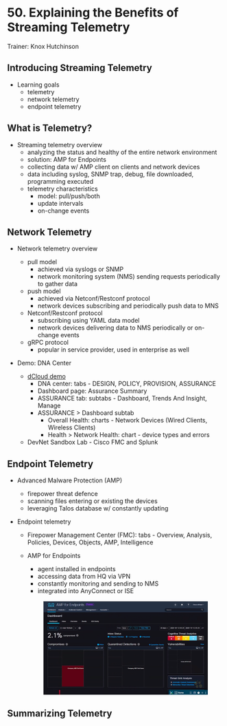 # 50. Explaining the Benefits of Streaming Telemetry

Trainer: Knox Hutchinson


## Introducing Streaming Telemetry

- Learning goals
  - telemetry
  - network telemetry
  - endpoint telemetry


## What is Telemetry?

- Streaming telemetry overview
  - analyzing the status and healthy of the entire network environment
  - solution: AMP for Endpoints
  - collecting data w/ AMP client on clients and network devices
  - data including syslog, SNMP trap, debug, file downloaded, programming executed
  - telemetry characteristics
    - model: pull/push/both
    - update intervals
    - on-change events


## Network Telemetry

- Network telemetry overview
  - pull model
    - achieved via syslogs or SNMP
    - network monitoring system (NMS) sending requests periodically to gather data
  - push model
    - achieved via Netconf/Restconf protocol
    - network devices subscribing and periodically push data to MNS
  - Netconf/Restconf protocol
    - subscribing using YAML data model
    - network devices delivering data to NMS periodically or on-change events
  - gRPC protocol
    - popular in service provider, used in enterprise as well


- Demo: DNA Center
  - [dCloud demo](https://dcloud2-sjc.cisco.com/content/instantdemo/cisco-dna-center-express-install-instant-demo)
    - DNA center: tabs - DESIGN, POLICY, PROVISION, ASSURANCE
    - Dashboard page: Assurance Summary
    - ASSURANCE tab: subtabs - Dashboard, Trends And Insight, Manage
    - ASSURANCE > Dashboard subtab
      - Overall Health: charts - Network Devices (Wired Clients, Wireless Clients)
      - Health > Network Health: chart - device types and errors
  - DevNet Sandbox Lab - Cisco FMC and Splunk


## Endpoint Telemetry

- Advanced Malware Protection (AMP)
  - firepower threat defence
  - scanning files entering or existing the devices
  - leveraging Talos database w/ constantly updating


- Endpoint telemetry
  - Firepower Management Center (FMC): tabs - Overview, Analysis, Policies, Devices, Objects, AMP, Intelligence
  - AMP for Endpoints
    - agent installed in endpoints
    - accessing data from HQ via VPN
    - constantly monitoring and sending to NMS
    - integrated into AnyConnect or ISE

    <figure style="margin: 0.5em; display: flex; justify-content: center; align-items: center;">
      <img style="margin: 0.1em; padding-top: 0.5em; width: 40vw;"
        onclick= "window.open('page')"
        src    = "img/50-amp4endpt.png"
        alt    = "Snapshot of AMP for Endpoints Dashboard"
        title  = "Snapshot of AMP for Endpoints Dashboard"
      />
    </figure>



## Summarizing Telemetry



